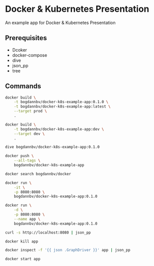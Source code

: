 # Docker & Kubernetes Presentation
An example app for Docker & Kubernetes Presentation

## Prerequisites

* Dcoker
* docker-compose
* dive
* json_pp
* tree

## Commands

```bash
docker build \
    -t bogdannbv/docker-k8s-example-app:0.1.0 \
    -t bogdannbv/docker-k8s-example-app:latest \
    --target prod \
    .
```

```bash
docker build \
    -t bogdannbv/docker-k8s-example-app:dev \
    --target dev \
    .
```

```bash
dive bogdannbv/docker-k8s-example-app:0.1.0
```

```bash
docker push \
    --all-tags \
    bogdannbv/docker-k8s-example-app
```

```bash
docker search bogdannbv/docker
```

```bash
docker run \
    -it \
    -p 8080:8080 \
    bogdannbv/docker-k8s-example-app:0.1.0
```

```bash
docker run \
    -d \
    -p 8080:8080 \
    --name app \
    bogdannbv/docker-k8s-example-app:0.1.0
```

```bash
curl -s http://localhost:8080 | json_pp
```

```bash
docker kill app
```

```bash
docker inspect -f '{{ json .GraphDriver }}' app | json_pp
```

```bash
docker start app
```